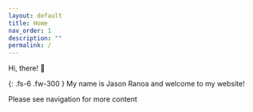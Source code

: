 ```yaml
---
layout: default
title: Home
nav_order: 1
description: ""
permalink: /
---
```


Hi, there! 👋

{: .fs-6 .fw-300 }
My name is Jason Ranoa and welcome to my website!

Please see navigation for more content
